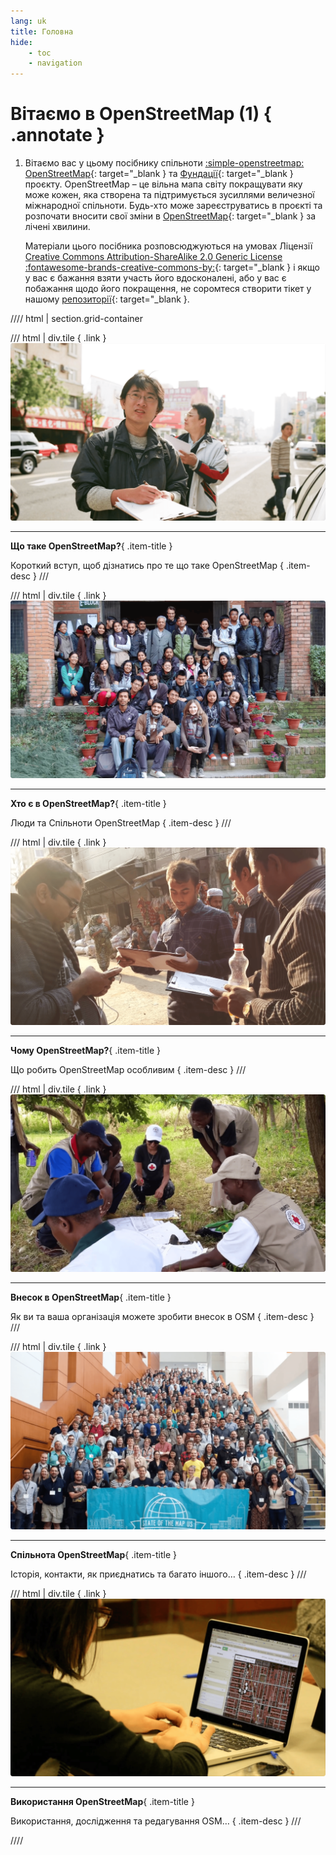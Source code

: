 ```yaml
---
lang: uk
title: Головна
hide:
    - toc
    - navigation
---
```


# Вітаємо в OpenStreetMap (1) { .annotate }

1.  Вітаємо вас у цьому посібнику спільноти [:simple-openstreetmap: OpenStreetMap](https://www.openstreetmap.org){: target="_blank } та [Фундації](https://osmfoundation.org){: target="_blank } проєкту. OpenStreetMap – це вільна мапа світу покращувати яку може кожен, яка створена та підтримується зусиллями величезної міжнародної спільноти. Будь-хто може зареєструватись в проєкті та розпочати вносити свої зміни в [OpenStreetMap](https://www.openstreetmap.org){: target="_blank } за лічені хвилини.
    
    Матеріали цього посібника розповсюджуються на умовах Ліцензії [Creative Commons Attribution-ShareAlike 2.0 Generic License :fontawesome-brands-creative-commons-by:](https://creativecommons.org/licenses/by-sa/2.0/deed.uk){: target="_blank } і якщо у вас є бажання взяти участь його вдосконалені, або у вас є побажання щодо його покращення, не соромтеся створити тікет у нашому [репозиторії](https://github.com/osmfoundation/welcome-mat/issues){: target="_blank }.

<!-- Screenshots are from https://youtu.be/Phwrgb16oEM -->

<!-- 
Current limitations:

- All tile headers must be on one line
-->

//// html | section.grid-container

/// html | div.tile
  [](what-is-openstreetmap.md){ .link }
  ![Що таке OpenStreetMap?](../assets/images/what-is-openstreetmap.png)

  ---
  
  **Що таке OpenStreetMap?**{ .item-title }

  Короткий вступ, щоб дізнатись про те що таке OpenStreetMap
  { .item-desc }
///

/// html | div.tile
  [](who-is-openstreetmap.md){ .link }
  ![Хто є в OpenStreetMap?](../assets/images/who-is-openstreetmap.png)

  ---

  **Хто є в OpenStreetMap?**{ .item-title }

  Люди та Спільноти OpenStreetMap
  { .item-desc }
///

/// html | div.tile
  [](why-openstreetmap.md){ .link }
  ![Чому OpenStreetMap?](../assets/images/why-openstreetmap.png)

  ---

  **Чому OpenStreetMap?**{ .item-title }

  Що робить OpenStreetMap особливим
  { .item-desc }
///

/// html | div.tile
  [](how-to-give-back.md){ .link }
  ![Внесок в OpenStreetMap](../assets/images/how-to-give-back.png)

  ---
  
  **Внесок в OpenStreetMap**{ .item-title }

  Як ви та ваша організація можете зробити внесок в OSM
  { .item-desc }
///

/// html | div.tile
  [](about-osm-community/history-of-osm.md){ .link }
  ![Спільнота OpenStreetMap](../assets/images/about-osm-community.png)

  ---

  **Спільнота OpenStreetMap**{ .item-title }

  Історія, контакти, як приєднатись та багато іншого…
  { .item-desc }
///

/// html | div.tile
  [](working-with-osm-data/how-good-is-osm.md){ .link }
  ![Використання OpenStreetMap](../assets/images/working-with-osm-data.png)

  ---

  **Використання OpenStreetMap**{ .item-title }

  Використання, дослідження та редагування OSM…
  { .item-desc }
///

////
